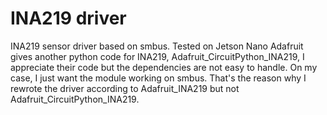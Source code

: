 # INA219 driver
INA219 sensor driver based on smbus.
Tested on Jetson Nano
Adafruit gives another python code for INA219, Adafruit_CircuitPython_INA219,
I appreciate their code but the dependencies are not easy to handle.
On my case, I just want the module working on smbus.
That's the reason why I rewrote the driver according to Adafruit_INA219
but not Adafruit_CircuitPython_INA219.
